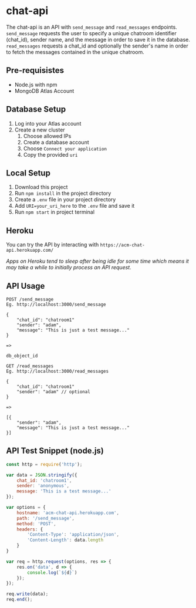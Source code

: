 # chat-api
The chat-api is an API with `send_message` and `read_messages` endpoints. `send_message` requests the user to specify a unique chatroom identifier (chat_id), sender name, and the message in order to save it in the database. `read_messages` requests a chat_id and optionally the sender's name in order to fetch the messages contained in the unique chatroom.
## Pre-requisistes
* Node.js with npm
* MongoDB Atlas Account
## Database Setup
1. Log into your Atlas account
2. Create a new cluster
    1. Choose allowed IPs
    2. Create a database account
    3. Choose `Connect your application`
    4. Copy the provided `uri`
## Local Setup
1. Download this project
2. Run `npm install` in the project directory
3. Create a `.env` file in your project directory
4. Add `URI=your_uri_here` to the `.env` file and save it
5. Run `npm start` in project terminal
## Heroku
You can try the API by interacting with `https://acm-chat-api.herokuapp.com/`

*Apps on Heroku tend to sleep after being idle for some time which means it may take a while to initially process an API request.*
## API Usage
```
POST /send_message
Eg. http://localhost:3000/send_message

{
    "chat_id": "chatroom1"
    "sender": "adam",
    "message": "This is just a test message..."
}

=>

db_object_id

```
```
GET /read_messages
Eg. http://localhost:3000/read_messages

{
    "chat_id": "chatroom1"
    "sender": "adam" // optional
}

=>

[{
    "sender": "adam",
    "message": "This is just a test message..."
}]

```
## API Test Snippet (node.js)
```js
const http = require('http');

var data = JSON.stringify({
    chat_id: 'chatroom1',
    sender: 'anonymous',
    message: 'This is a test message...'
});

var options = {
    hostname: 'acm-chat-api.herokuapp.com',
    path: '/send_message',
    method: 'POST',
    headers: {
        'Content-Type': 'application/json',
        'Content-Length': data.length
    }
}

var req = http.request(options, res => {
    res.on('data', d => {
        console.log(`${d}`)
    });
});

req.write(data);
req.end();
```
